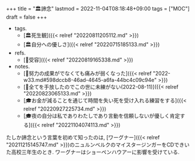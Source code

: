 +++
title = "🏛諦念"
lastmod = 2022-11-04T08:18:48+09:00
tags = ["MOC"]
draft = false
+++

-   tags.
    -   [🏛死生観]({{< relref "20220811205112.md" >}})
    -   [🏛自分への優しさ]({{< relref "20220715185133.md" >}})
-   refs.
    -   [📝受容]({{< relref "20220819165338.md" >}})
-   notes.
    -   [💭努力の成果がでなくても痛みが弱くなった]({{< relref "2022-w33.md#598dccb8-46ad-4645-a6fa-44bc4c09c94e" >}})
    -   [💭全てを手放したのでこの世に未練がない(2022-08-11)]({{< relref "20220823065133.md" >}})
    -   [🎓お金が減ることを通じて時間を失い死を受け入れる練習をする]({{< relref "20220927225734.md" >}})
    -   [🎓夜の自分は私でありわたしであり言動を信頼しないが優しく肯定する]({{< relref "20221104074113.md" >}})

たしか諦念という言葉を初めて知ったのは, [ワーグナー]({{< relref "20211215145747.md" >}})のニュルンベルクのマイスタージンガーをCDできいた高校三年生のとき. ワーグナーはショーペンハウアーに影響を受けている.
